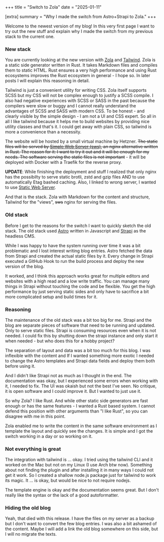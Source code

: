 +++
title = "Switch to Zola"
date = "2025-01-11"

[extra]
summary = "Why I made the switch from Astro+Strapi to Zola."
+++

Welcome to the newest version of my blog! In this very first page I want to try out the new stuff and explain why I made the switch from my previous stack to the current one.

### New stack

You are currently looking at the new version with [Zola](https://www.getzola.org/) and [Tailwind](https://tailwindcss.com/). Zola is a static side generator written in Rust. It takes
Markdown files and compiles them to static HTML. Rust ensures a very high performance and using Rust ecosystems improves the Rust ecosystem in general - I hope so. In later posts I will explain this reasoning in detail.

Tailwind is just a convenient utility for writing CSS. Zola itself supports SCSS but my CSS will not be complex enough to justify a SCSS compile. I also had negative experiences with SCSS or SASS in the past because the compilers were slow or buggy and I cannot really understand the advantages of SCSS and SASS with modern CSS. To be honest - and clearly visible by the simple design - I am not a UI and CSS expert. So all in all I like tailwind because it helps me to build websites by providing nice utility classes and that's it. I could get away with plain CSS, so tailwind is more a convenience than a necessity.

The website will be hosted by a small virtual machine by Hetzner. ~~The static files will be served by [Simple Web Server (sws)](https://simplewebserver.org/), an nginx alternative written in Rust. The reason for it: I want to try it out and it will be enough for my needs. The software serving the static files is not important~~ - it will be deployed with Docker with a Traefik for the reverse proxy.

**UPDATE**: While finishing the deployment and stuff I realized that only nginx has the possibilty to serve static brotli, zstd and gzip files AND to use automatically Etag bashed caching. Also, I linked to wrong server, I wanted to use [Static Web Server](https://static-web-server.net/).

And that is the stack. Zola with Markdown for the content and structure, Tailwind for the "views", ~~sws~~ nginx for serving the files.

### Old stack

Before I get to the reasons for the switch I want to quickly sketch the old stack. The old stack used [Astro](https://astro.build/) written in Javascript and [Strapi](https://strapi.io/) as the headless CMS.

While I was happy to have the system running over time it was a bit problematic and I lost interest writing blog entries. Astro fetched the data from Strapi and created the actual static files by it. Every change in Strapi executed a GitHub Hook to run the build process and deploy the new version of the blog.

It worked, and I think this approach works great for multiple editors and websites with a high read and a low write traffic. You can manage many things in Strapi without touching the code and be flexible. You get the high performance by just serving static sides and only have to sacrifice a bit more complicated setup and build times for it.

### Reasoning

The maintenance of the old stack was a bit too big for me. Strapi and the blog are separate pieces of software that need to be running and updated. Only to serve static files. Strapi is consuming resources even when it is not needed. I could fix this by shutting down the strapi instance and only start it when needed - but who does this for a hobby project?

The separation of layout and data was a bit too much for this blog. I was inflexible with the content and If I wanted something more exotic I needed to change the Astro templates and Strapi data fields and deploy them both before using it.

And I didn't like Strapi not as much as I thought in the end. The documentation was okay, but I experienced some errors when working with it, I needed to fix. The UI was okaish but not the best I've seen. No critique, it is open software and I could improve it. But I wanted to just use it.

So why Zola? I like Rust. And while other static side generators are fast enough or has the same features - I wanted a Rust based system. I cannot defend this position with other arguments than "I like Rust", so you can disagree with me in this point.

Zola enabled me to write the content in the same software environment as I template the layout and quickly see the changes. It is simple and I got the switch working in a day or so working on it.

### Not everything is great

The integration with tailwind is ... okay. I tried using the tailwind CLI and it worked on the Mac but not on my Linux (I use Arch btw now). Something about not finding the plugin and after installing it in many ways I could not get it work. So I created a shallow node.js package just for tailwind to work its magic. It ... is okay, but would be nice to not require nodejs.

The template engine is okay and the documentation seems great. But I don't really like the syntax or the lack of a good autoformatter.

### Hiding the old blog

Yeah, that died with this release. I have the files on my server as a backup but I don't want to convert the few blog entries. I was also a bit ashamed of the content. Maybe I will add a link the old blog somewhere on this side, but I will no migrate the texts.
